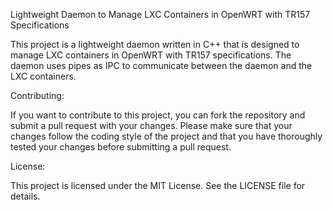 Lightweight Daemon to Manage LXC Containers in OpenWRT with TR157 Specifications

This project is a lightweight daemon written in C++ that is designed to manage LXC containers in OpenWRT with TR157 specifications. The daemon uses pipes as IPC to communicate between the daemon and the LXC containers.

Contributing:

If you want to contribute to this project, you can fork the repository and submit a pull request with your changes. Please make sure that your changes follow the coding style of the project and that you have thoroughly tested your changes before submitting a pull request.

License:

This project is licensed under the MIT License. See the LICENSE file for details.